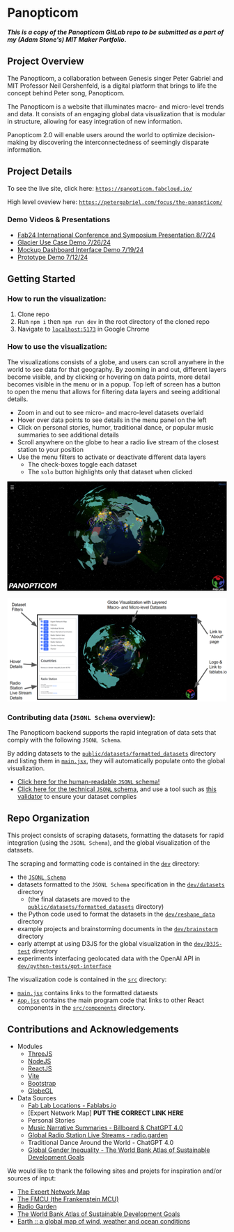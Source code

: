 # Panopticom

***This is a copy of the Panopticom GitLab repo to be submitted as a part of my (Adam Stone's) MIT Maker Portfolio.***

## Project Overview

The Panopticom, a collaboration between Genesis singer Peter Gabriel and MIT Professor Neil Gershenfeld, is a digital platform that brings to life the concept behind Peter song, Panopticom.

The Panopticom is a website that illuminates macro- and micro-level trends and data. It consists of an engaging global data visualization that is modular in structure, allowing for easy integration of new information.

Panopticom 2.0 will enable users around the world to optimize decision-making by discovering the interconnectedness of seemingly disparate information.

## Project Details

To see the live site, click here: [`https://panopticom.fabcloud.io/`](https://panopticom.fabcloud.io/)

High level oveview here: [`https://petergabriel.com/focus/the-panopticom/`](https://petergabriel.com/focus/the-panopticom/)

### Demo Videos & Presentations

- [Fab24 International Conference and Symposium Presentation 8/7/24](https://youtu.be/nbQp-KVpF2M)
- [Glacier Use Case Demo 7/26/24](https://drive.google.com/file/d/1NAW16UddEX_Dj0WP-a5uR5KRswMTh6ge/view?usp=sharing)
- [Mockup Dashboard Interface Demo 7/19/24](https://drive.google.com/file/d/18YYwntT1GNpr8u8qol1IaIc5K7mkMG3n/view?usp=drive_link)
- [Prototype Demo 7/12/24](https://drive.google.com/file/d/1xNujsCFeTyHFPEHz83GBcIdpUmu3eIhG/view?usp=drive_link)

## Getting Started

### How to run the visualization:

1. Clone repo
2. Run `npm i` then `npm run dev` in the root directory of the cloned repo
3. Navigate to [`localhost:5173`](http://localhost:5173) in Google Chrome

### How to use the visualization:

The visualizations consists of a globe, and users can scroll anywhere in the world to see data for that geography. By zooming in and out, different layers become visible, and by clicking or hovering on data points, more detail becomes visible in the menu or in a popup. Top left of screen has a button to open the menu that allows for filtering data layers and seeing additional details.

- Zoom in and out to see micro- and macro-level datasets overlaid
- Hover over data points to see details in the menu panel on the left
- Click on personal stories, humor, traditional dance, or popular music summaries to see additional details
- Scroll anywhere on the globe to hear a radio live stream of the closest station to your position
- Use the menu filters to activate or deactivate different data layers
    - The check-boxes toggle each dataset
    - The `solo` button highlights only that dataset when clicked

![Panopticom Website Hero Shot](./images/panop-web-hero.png)

![Panopticom Website Labeled](./images/panop-web-labeled.png)

### Contributing data (`JSONL Schema` overview):

The Panopticom backend supports the rapid integration of data sets that comply with the following `JSONL Schema`. 

By adding datasets to the [`public/datasets/formatted_datasets`](./public/datasets/formatted_datasets/) directory and listing them in [`main.jsx`](./src/components/main.jsx), they will automatically populate onto the global visualization.

- [Click here for the human-readable `JSONL` schema!](./standardized_json.md)
- [Click here for the technical `JSONL` schema](./dev/jsonSchema.json), and use a tool such as [this validator](https://www.jsonschemavalidator.net/) to ensure your dataset complies

## Repo Organization

This project consists of scraping datasets, formatting the datasets for rapid integration (using the `JSONL Schema`), and the global visualization of the datasets.

The scraping and formatting code is contained in the [`dev`](./dev/) directory:
- the [`JSONL Schema`](./dev/jsonSchema.json)
- datasets formatted to the `JSONL Schema` specification in the [`dev/datasets`](./dev/datasets/) directory 
    - (the final datasets are moved to the [`public/datasets/formatted_datasets`](./public/datasets/formatted_datasets/) directory)
- the Python code used to format the datasets in the [`dev/reshape_data`](./dev/reshape_data/) directory
- example projects and brainstorming documents in the [`dev/brainstorm`](./dev/brainstorm/) directory
- early attempt at using D3JS for the global visualization in the [`dev/D3JS-test`](./dev/D3JS-test/) directory
- experiments interfacing geolocated data with the OpenAI API in [`dev/python-tests/gpt-interface`](./dev/python-tests/gpt_interface/)

The visualization code is contained in the [`src`](./src/) directory:
- [`main.jsx`](./src/main.jsx) contains links to the formatted dataests
- [`App.jsx`](./src/App.jsx) contains the main program code that links to other React components in the [`src/components`](./src/components) directory.

## Contributions and Acknowledgements

- Modules
    - [ThreeJS](https://d3js.org)
    - [NodeJS](https://nodejs.org)
    - [ReactJS](https://react.dev/)
    - [Vite](https://vitejs.dev/)
    - [Bootstrap](https://getbootstrap.com/)
    - [GlobeGL](https://globe.gl/)
- Data Sources
    - [Fab Lab Locations - Fablabs.io](https://fablabs.io/)
    - [Expert Network Map] **PUT THE CORRECT LINK HERE**
    - Personal Stories
    - [Music Narrative Summaries - Billboard & ChatGPT 4.0](https://www.billboard.com/)
    - [Global Radio Station Live Streams - radio.garden](https://radio.garden/)
    - Traditional Dance Around the World - ChatGPT 4.0
    - [Global Gender Inequality - The World Bank Atlas of Sustainable Development Goals](https://datatopics.worldbank.org/sdgatlas)

We would like to thank the following sites and projets for inspiration and/or sources of input:

- [The Expert Network Map](https://pub.fabcloud.io/project/expert-network-map/)
- [The FMCU (the Frankenstein MCU)](https://fmcu.fablabs.io/)
- [Radio Garden](https://radio.garden/?r=1)
- [The World Bank Atlas of Sustainable Development Goals](https://datatopics.worldbank.org/sdgatlas/goal-5-gender-equality?lang=en)
- [Earth :: a global map of wind, weather and ocean conditions](https://earth.nullschool.net/)